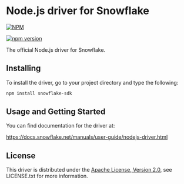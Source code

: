 # Node.js driver for Snowflake 

[![NPM](https://nodei.co/npm/snowflake-sdk.png?downloads=true&downloadRank=true&stars=true)](https://nodei.co/npm/snowflake-sdk/)

[![npm version](https://badge.fury.io/js/snowflake-sdk.svg)](https://badge.fury.io/js/snowflake-sdk)

The official Node.js driver for Snowflake.

## Installing

To install the driver, go to your project directory and type the following:

```sh
npm install snowflake-sdk
```

## Usage and Getting Started

You can find documentation for the driver at:

https://docs.snowflake.net/manuals/user-guide/nodejs-driver.html

## License

This driver is distributed under the 
[Apache License, Version 2.0](http://www.apache.org/licenses/LICENSE-2.0),
see LICENSE.txt for more information.
